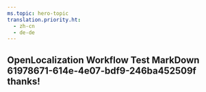 ```yaml
---
ms.topic: hero-topic
translation.priority.ht: 
  - zh-cn
  - de-de
---
```

## OpenLocalization Workflow Test MarkDown 61978671-614e-4e07-bdf9-246ba452509f thanks!
